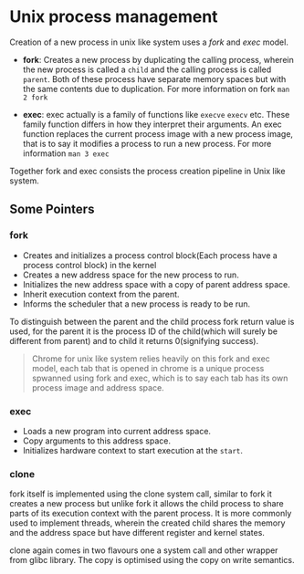 # Unix process management

Creation of a new process in unix like system uses a _fork_ and _exec_ model.

* **fork**: Creates a new process by duplicating the calling process, wherein the new process is called a `child` and the
calling process is called `parent`. Both of these process have separate memory spaces but with the same contents due to
duplication. For more information on fork `man 2 fork`

* **exec**: exec actually is a family of functions like `execve` `execv` etc. These family function differs in how they
interpret their arguments. An exec function replaces the current process image with a new process image, that is to say
it modifies a process to run a new process. For more information `man 3 exec`

Together fork and exec consists the process creation pipeline in Unix like system.

## **Some Pointers**

### fork

* Creates and initializes a process control block(Each process have a process control block) in the kernel
* Creates a new address space for the new process to run.
* Initializes the new address space with a copy of parent address space.
* Inherit execution context from the parent.
* Informs the scheduler that a new process is ready to be run.

To distinguish between the parent and the child process fork return value is used, for the parent it is the process ID
of the child(which will surely be different from parent) and to child it returns 0(signifying success).

> Chrome for unix like system relies heavily on this fork and exec model, each tab that is opened in chrome is a unique
process spwanned using fork and exec, which is to say each tab has its own process image and address space.

### exec

* Loads a new program into current address space.
* Copy arguments to this address space.
* Initializes hardware context to start execution at the `start`.

### clone 

fork itself is implemented using the clone system call, similar to fork it creates a new process but unlike fork it allows the 
child process to share parts of its execution context with the parent process. It is more commonly used to implement threads, wherein
the created child shares the memory and the address space but have different register and kernel states.

clone again comes in two flavours one a system call and other wrapper from glibc library. The copy is optimised using the copy
on write semantics.
